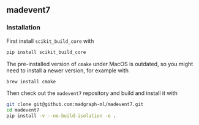 ## madevent7

### Installation

First install `scikit_build_core` with

```sh
pip install scikit_build_core
```

The pre-installed version of `cmake` under MacOS is outdated, so you might need to install a
newer version, for example with

```sh
brew install cmake
```

Then check out the `madevent7` repository and build and install it with

```sh
git clone git@github.com:madgraph-ml/madevent7.git
cd madevent7
pip install -v --no-build-isolation -e .
```
